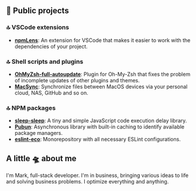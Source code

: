## 🫧 Public projects

### 🔝 VSCode extensions

- **[npmLens](https://github.com/Pilaton/vscode-npm-lens-support)**: An extension for VSCode that makes it easier to work with the dependencies of your project.

### 🔝 Shell scripts and plugins

- **[OhMyZsh-full-autoupdate](https://github.com/Pilaton/OhMyZsh-full-autoupdate)**: Plugin for Oh-My-Zsh that fixes the problem of incomplete updates of other plugins and themes.
- **[MacSync](https://github.com/Pilaton/MacSync)**: Synchronize files between MacOS devices via your personal cloud, NAS, GitHub and so on.

### 🔝 NPM packages

- **[sleep-sleep](https://github.com/Pilaton/sleep-sleep)**: A tiny and simple JavaScript code execution delay library.
- **[Pubun](https://github.com/Pilaton/pubun)**: Asynchronous library with built-in caching to identify available package managers.
- **[eslint-eco](https://github.com/Pilaton/eslint-eco)**: Monorepository with all necessary ESLint configurations.

## A little 🛸 about me

I'm Mark, full-stack developer.
I'm in business, bringing various ideas to life and solving business problems. I optimize everything and anything.

